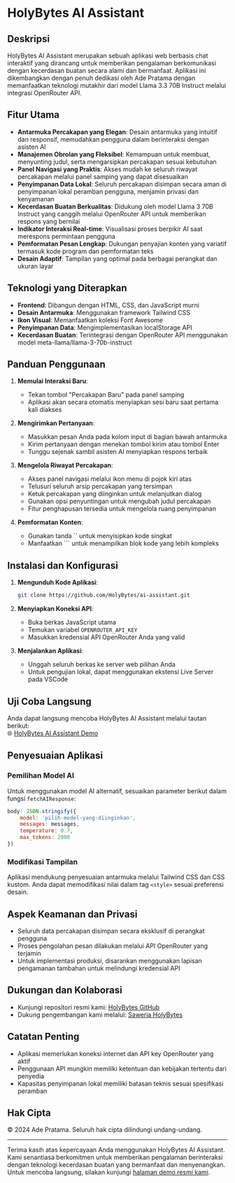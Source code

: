 # HolyBytes AI Assistant

## Deskripsi

HolyBytes AI Assistant merupakan sebuah aplikasi web berbasis chat interaktif yang dirancang untuk memberikan pengalaman berkomunikasi dengan kecerdasan buatan secara alami dan bermanfaat. Aplikasi ini dikembangkan dengan penuh dedikasi oleh Ade Pratama dengan memanfaatkan teknologi mutakhir dari model Llama 3.3 70B Instruct melalui integrasi OpenRouter API.

## Fitur Utama

- **Antarmuka Percakapan yang Elegan**: Desain antarmuka yang intuitif dan responsif, memudahkan pengguna dalam berinteraksi dengan asisten AI
- **Manajemen Obrolan yang Fleksibel**: Kemampuan untuk membuat, menyunting judul, serta mengarsipkan percakapan sesuai kebutuhan
- **Panel Navigasi yang Praktis**: Akses mudah ke seluruh riwayat percakapan melalui panel samping yang dapat disesuaikan
- **Penyimpanan Data Lokal**: Seluruh percakapan disimpan secara aman di penyimpanan lokal peramban pengguna, menjamin privasi dan kenyamanan
- **Kecerdasan Buatan Berkualitas**: Didukung oleh model Llama 3 70B Instruct yang canggih melalui OpenRouter API untuk memberikan respons yang bernilai
- **Indikator Interaksi Real-time**: Visualisasi proses berpikir AI saat merespons permintaan pengguna
- **Pemformatan Pesan Lengkap**: Dukungan penyajian konten yang variatif termasuk kode program dan pemformatan teks
- **Desain Adaptif**: Tampilan yang optimal pada berbagai perangkat dan ukuran layar

## Teknologi yang Diterapkan

- **Frontend**: Dibangun dengan HTML, CSS, dan JavaScript murni
- **Desain Antarmuka**: Menggunakan framework Tailwind CSS
- **Ikon Visual**: Memanfaatkan koleksi Font Awesome
- **Penyimpanan Data**: Mengimplementasikan localStorage API
- **Kecerdasan Buatan**: Terintegrasi dengan OpenRouter API menggunakan model meta-llama/llama-3-70b-instruct

## Panduan Penggunaan

1. **Memulai Interaksi Baru**:
   - Tekan tombol "Percakapan Baru" pada panel samping
   - Aplikasi akan secara otomatis menyiapkan sesi baru saat pertama kali diakses

2. **Mengirimkan Pertanyaan**:
   - Masukkan pesan Anda pada kolom input di bagian bawah antarmuka
   - Kirim pertanyaan dengan menekan tombol kirim atau tombol Enter
   - Tunggu sejenak sambil asisten AI menyiapkan respons terbaik

3. **Mengelola Riwayat Percakapan**:
   - Akses panel navigasi melalui ikon menu di pojok kiri atas
   - Telusuri seluruh arsip percakapan yang tersimpan
   - Ketuk percakapan yang diinginkan untuk melanjutkan dialog
   - Gunakan opsi penyuntingan untuk mengubah judul percakapan
   - Fitur penghapusan tersedia untuk mengelola ruang penyimpanan

4. **Pemformatan Konten**:
   - Gunakan tanda `` untuk menyisipkan kode singkat
   - Manfaatkan ``` untuk menampilkan blok kode yang lebih kompleks

## Instalasi dan Konfigurasi

1. **Mengunduh Kode Aplikasi**:
   ```bash
   git clone https://github.com/HolyBytes/ai-assistant.git
   ```

2. **Menyiapkan Koneksi API**:
   - Buka berkas JavaScript utama
   - Temukan variabel `OPENROUTER_API_KEY`
   - Masukkan kredensial API OpenRouter Anda yang valid

3. **Menjalankan Aplikasi**:
   - Unggah seluruh berkas ke server web pilihan Anda
   - Untuk pengujian lokal, dapat menggunakan ekstensi Live Server pada VSCode

## Uji Coba Langsung

Anda dapat langsung mencoba HolyBytes AI Assistant melalui tautan berikut:  
🌐 [HolyBytes AI Assistant Demo](https://holybytes.github.io/HolyBytes-AI-Assistant/)

## Penyesuaian Aplikasi

### Pemilihan Model AI

Untuk menggunakan model AI alternatif, sesuaikan parameter berikut dalam fungsi `fetchAIResponse`:

```javascript
body: JSON.stringify({
    model: 'pilih-model-yang-diinginkan',
    messages: messages,
    temperature: 0.7,
    max_tokens: 2000
})
```

### Modifikasi Tampilan

Aplikasi mendukung penyesuaian antarmuka melalui Tailwind CSS dan CSS kustom. Anda dapat memodifikasi nilai dalam tag `<style>` sesuai preferensi desain.

## Aspek Keamanan dan Privasi

- Seluruh data percakapan disimpan secara eksklusif di perangkat pengguna
- Proses pengolahan pesan dilakukan melalui API OpenRouter yang terjamin
- Untuk implementasi produksi, disarankan menggunakan lapisan pengamanan tambahan untuk melindungi kredensial API

## Dukungan dan Kolaborasi

- Kunjungi repositori resmi kami: [HolyBytes GitHub](https://github.com/HolyBytes)
- Dukung pengembangan kami melalui: [Saweria HolyBytes](https://saweria.co/HolyBytes)

## Catatan Penting

- Aplikasi memerlukan koneksi internet dan API key OpenRouter yang aktif
- Penggunaan API mungkin memiliki ketentuan dan kebijakan tertentu dari penyedia
- Kapasitas penyimpanan lokal memiliki batasan teknis sesuai spesifikasi peramban

## Hak Cipta

© 2024 Ade Pratama. Seluruh hak cipta dilindungi undang-undang.

---

Terima kasih atas kepercayaan Anda menggunakan HolyBytes AI Assistant. Kami senantiasa berkomitmen untuk memberikan pengalaman berinteraksi dengan teknologi kecerdasan buatan yang bermanfaat dan menyenangkan. Untuk mencoba langsung, silakan kunjungi [halaman demo resmi kami](https://holybytes.github.io/HolyBytes-AI-Assistant/).
